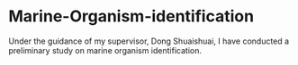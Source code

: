 # Marine-Organism-identification
Under the guidance of my supervisor, Dong Shuaishuai, I have conducted a preliminary study on marine organism identification.
